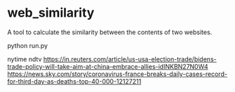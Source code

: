 # web_similarity
A tool to calculate the similarity between the contents of two websites.


python run.py


nytime
ndtv
https://in.reuters.com/article/us-usa-election-trade/bidens-trade-policy-will-take-aim-at-china-embrace-allies-idINKBN27N0W4
https://news.sky.com/story/coronavirus-france-breaks-daily-cases-record-for-third-day-as-deaths-top-40-000-12127211
